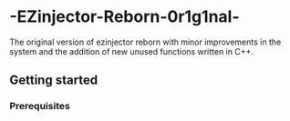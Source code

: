 # -EZinjector-Reborn-0r1g1nal-
The original version of ezinjector reborn with minor improvements in the system and the addition of new unused functions written in C++.
## Getting started
### Prerequisites
